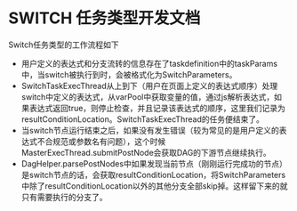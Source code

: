 # SWITCH 任务类型开发文档

Switch任务类型的工作流程如下

* 用户定义的表达式和分支流转的信息存在了taskdefinition中的taskParams中，当switch被执行到时，会被格式化为SwitchParameters。
* SwitchTaskExecThread从上到下（用户在页面上定义的表达式顺序）处理switch中定义的表达式，从varPool中获取变量的值，通过js解析表达式，如果表达式返回true，则停止检查，并且记录该表达式的顺序，这里我们记录为resultConditionLocation。SwitchTaskExecThread的任务便结束了。
* 当switch节点运行结束之后，如果没有发生错误（较为常见的是用户定义的表达式不合规范或参数名有问题），这个时候MasterExecThread.submitPostNode会获取DAG的下游节点继续执行。
* DagHelper.parsePostNodes中如果发现当前节点（刚刚运行完成功的节点）是switch节点的话，会获取resultConditionLocation，将SwitchParameters中除了resultConditionLocation以外的其他分支全部skip掉。这样留下来的就只有需要执行的分支了。

